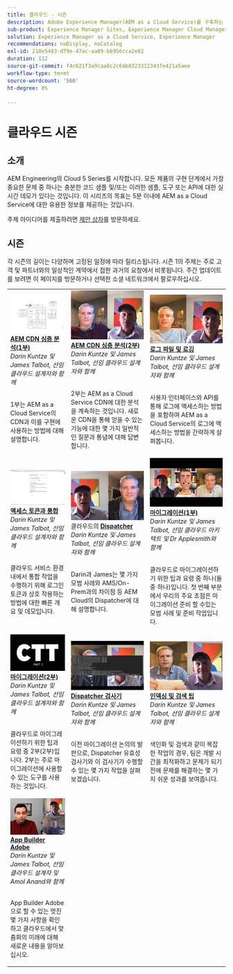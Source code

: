 ```yaml
---
title: 클라우드 - 시즌
description: Adobe Experience Manager(AEM as a Cloud Service)를 구축하는 Adobe의 전문 엔지니어와 이를 제공하는 전문 서비스에 대해 알아봅니다.
sub-product: Experience Manager Sites, Experience Manager Cloud Manager, Experience Manager Assets
solution: Experience Manager as a Cloud Service, Experience Manager
recommendations: noDisplay, noCatalog
exl-id: 210e5483-d79e-47ac-aa09-b6956cca2e62
duration: 112
source-git-commit: f4c621f3a9caa8c2c64b8323312343fe421a5aee
workflow-type: tm+mt
source-wordcount: '560'
ht-degree: 0%

---
```


# 클라우드 시즌

## 소개

AEM Engineering의 Cloud 5 Series를 시작합니다. 모든 제품의 구현 단계에서 가장 중요한 문제 중 하나는 충분한 코드 샘플 및/또는 이러한 샘플, 도구 또는 API에 대한 실시간 데모가 있다는 것입니다. 이 시리즈의 목표는 5분 이내에 AEM as a Cloud Service에 대한 유용한 정보를 제공하는 것입니다.

주제 아이디어를 제출하려면 [제안 상자](https://forms.office.com/r/74P5Xz4UH0)를 방문하세요.

## 시즌

각 시즌의 길이는 다양하며 고정된 일정에 따라 릴리스됩니다. 시즌 1의 주제는 주로 고객 및 파트너와의 일상적인 계약에서 접한 과거의 요청에서 비롯됩니다. 주간 업데이트를 보려면 이 페이지를 방문하거나 선택한 소셜 네트워크에서 팔로우하십시오.

<table>
  <tr>
   <td>
      <a href="./cloud5-aem-cdn-part1.md">
      <img alt="AEM CDN 1부" src="./imgs/001-thumb.png"/>
      </a>
      <div>
         <a href="./cloud5-aem-cdn-part1.md"><strong>AEM CDN 심층 분석(1부)</strong></a>         
         <br/><em>Darin Kuntze 및 James Talbot, 선임 클라우드 설계자와 함께</em>
      </div>
      <p>
        <br/>
         1부는 AEM as a Cloud Service의 CDN과 이를 구현에 사용하는 방법에 대해 설명합니다.
      </p>
     </td>   
     <td>
      <a href="./cloud5-aem-cdn-part2.md">
         <img alt="AEM CDN 2부" src="./imgs/002-thumb.png"/>
      </a>
      <div>
         <a href="./cloud5-aem-cdn-part2.md"><strong>AEM CDN 심층 분석(2부)</strong></a>
         <br/><em>Darin Kuntze 및 James Talbot, 선임 클라우드 설계자와 함께</em>
      </div>
      <p>
        <br/>
         2부는 AEM as a Cloud Service CDN에 대한 분석을 계속하는 것입니다. 새로운 CDN을 통해 얻을 수 있는 기능에 대한 몇 가지 일반적인 질문과 통념에 대해 답변합니다.
      </p>
   </td>
     <td>
        <a href="./cloud5-aem-log-files.md">
            <img alt="로그 파일 및 로깅" src="./imgs/003-thumb.png"/>
        </a>
      <div>
         <a href="./cloud5-aem-log-files.md"><strong>로그 파일 및 로깅</strong></a>
         <br/><em>Darin Kuntze 및 James Talbot, 선임 클라우드 설계자와 함께</em>
      </div>
      <p>
        <br/>
         사용자 인터페이스와 API를 통해 로그에 액세스하는 방법을 포함하여 AEM as a Cloud Service의 로그에 액세스하는 방법을 간략하게 살펴봅니다.
      </p>
   </td> 
  </tr>
  <tr>
   <td>
        <a href="./cloud5-getting-login-token-integrations.md">
            <img alt="액세스 토큰" src="./imgs/004-thumb.png"/>
        </a>
      <div>
        <a href="./cloud5-getting-login-token-integrations.md"><strong>액세스 토큰과 통합</strong></a>        
         <br/><em>Darin Kuntze 및 James Talbot, 선임 클라우드 설계자와 함께</em>
      </div>
      <p>
        <br/>
         클라우드 서비스 환경 내에서 통합 작업을 수행하기 위해 로그인 토큰과 상호 작용하는 방법에 대한 빠른 개요 및 데모입니다.
      </p>
     </td>   
     <td>
      <a href="./cloud5-aem-dispatcher-cloud.md">
      <img alt="클라우드의 Dispatcher" src="./imgs/005-thumb.png"/>
       </a>  
      <div>
        클라우드의 <a href="./cloud5-aem-dispatcher-cloud.md"><strong>Dispatcher</strong></a>
         <br/><em>Darin Kuntze 및 James Talbot, 선임 클라우드 설계자와 함께</em>
      </div>
      <p>
        <br/>
        Darin과 James는 몇 가지 모범 사례와 AMS/On-Prem과의 차이점 등 AEM Cloud의 Dispatcher에 대해 설명합니다. 
      </p>
   </td>
     <td>
        <a href="./cloud5-aem-content-migration-part-1.md">
            <img alt="마이그레이션(1부)" src="./imgs/006-thumb.png"/>
        </a>
      <div>
         <a href="./cloud5-aem-content-migration-part-1.md"><strong>마이그레이션(1부)</strong></a>
         <br/><em>Darin Kuntze 및 James Talbot, 선임 클라우드 아키텍트 및 Dr Applesmith와 함께</em>
      </div>
      <p>
        <br/>
         클라우드로 마이그레이션하기 위한 팁과 요령 중 하나(둘 중 하나)입니다. 첫 번째 부분에서 우리의 주요 초점은 마이그레이션 준비 할 수있는 모범 사례 및 준비 작업입니다.
      </p>
   </td> 
  </tr>
<tr>
   <td>
        <a href="./cloud5-aem-content-migration-part-2.md">
            <img alt="마이그레이션(2부)" src="./imgs/007-thumb.png"/>
        </a>
      <div>
        <a href="./cloud5-aem-content-migration-part-2.md"><strong>마이그레이션(2부)</strong></a>     
         <br/><em>Darin Kuntze 및 James Talbot, 선임 클라우드 설계자와 함께</em>
      </div>
      <p>
        <br/>
         클라우드로 마이그레이션하기 위한 팁과 요령 중 2부(2부)입니다. 2부는 주로 마이그레이션에 사용할 수 있는 도구를 사용하는 것입니다.
      </p>
     </td>   
     <td>
        <a href="./cloud5-aem-dispatcher-validator.md">
            <img alt="Dispatcher 검사기" src="./imgs/008-thumb.png"/>
        </a>
      <div>
         <a href="./cloud5-aem-dispatcher-validator.md"><strong>Dispatcher 검사기</strong></a>
         <br/><em>Darin Kuntze 및 James Talbot, 선임 클라우드 설계자와 함께</em>
      </div>
      <p>
        <br/>
         이전 마이그레이션 논의의 발판으로, Dispatcher 유효성 검사기와 이 검사기가 수행할 수 있는 몇 가지 작업을 살펴보겠습니다.
      </p>
   </td>
     <td>
        <a href="./cloud5-aem-search-and-indexing.md">
            <img alt="색인 지정 및 검색 팁" src="./imgs/009-thumb.png"/>
        </a>
      <div>
         <a href="./cloud5-aem-search-and-indexing.md"><strong>인덱싱 및 검색 팁</strong></a>
         <br/><em>Darin Kuntze 및 James Talbot, 선임 클라우드 설계자와 함께</em>
      </div>
      <p>
        <br/>
         색인화 및 검색과 같이 복잡한 작업의 경우, 팀은 개발 시간을 최적화하고 문제가 되기 전에 문제를 해결하는 몇 가지 쉬운 성과를 보여줍니다.
      </p>
   </td> 
  </tr>
    <tr>
        <td>
            <a href="./cloud5-adobe-app-builder.md">
                <img alt="App Builder Adobe" src="./imgs/010-thumb.png"/>
            </a>
            <div>
                <a href="./cloud5-adobe-app-builder.md"><strong>App Builder Adobe</strong></a><br/>        
                <em>Darin Kuntze 및 James Talbot, 선임 클라우드 설계자 및 Amol Anand와 함께</em>
            </div>
            <p><br/>
                App Builder Adobe으로 할 수 있는 멋진 몇 가지 사항을 확인하고 클라우드에서 맞춤화의 미래에 대해 새로운 내용을 알아보십시오.
            </p>
        </td>
        <td></td>
        <td></td>
    </tr>
</table>

